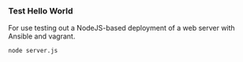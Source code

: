 ### Test Hello World

For use testing out a NodeJS-based deployment of a web server with Ansible and vagrant.

```sh
node server.js
```
